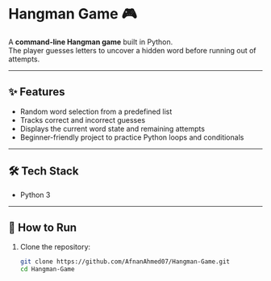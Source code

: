 # Hangman Game 🎮

A **command-line Hangman game** built in Python.  
The player guesses letters to uncover a hidden word before running out of attempts.

---

## ✨ Features
- Random word selection from a predefined list  
- Tracks correct and incorrect guesses  
- Displays the current word state and remaining attempts  
- Beginner-friendly project to practice Python loops and conditionals  

---

## 🛠️ Tech Stack
- Python 3  

---

## 🚀 How to Run
1. Clone the repository:
   ```bash
   git clone https://github.com/AfnanAhmed07/Hangman-Game.git
   cd Hangman-Game
